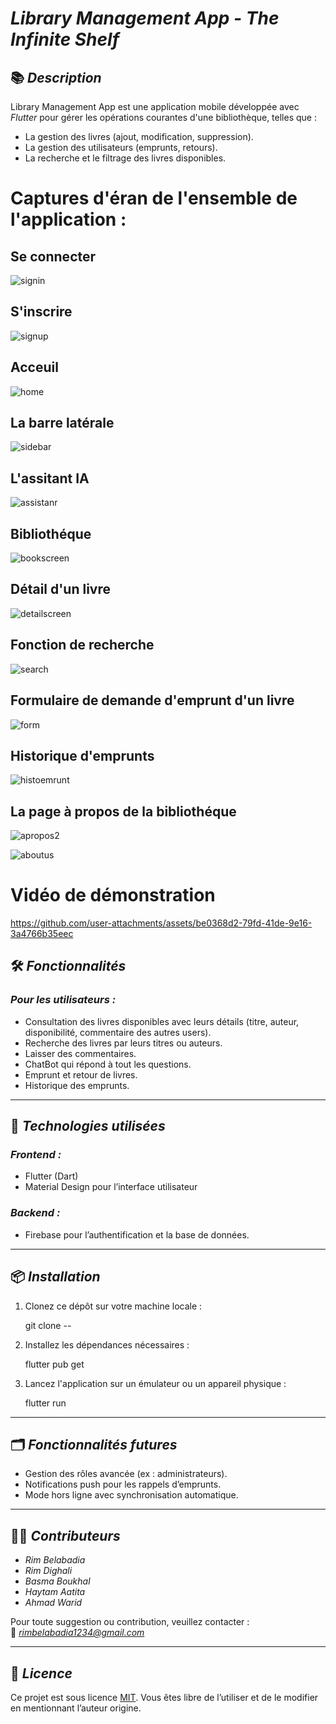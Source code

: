 # *Library Management App - The Infinite Shelf*  

## 📚 *Description*  
Library Management App est une application mobile développée avec *Flutter* pour gérer les opérations courantes d'une bibliothèque, telles que :  
- La gestion des livres (ajout, modification, suppression).  
- La gestion des utilisateurs (emprunts, retours).  
- La recherche et le filtrage des livres disponibles.  

# Captures d'éran de l'ensemble de l'application :

## Se connecter
![signin](https://github.com/user-attachments/assets/3126a9ae-158d-4323-8f43-7d70bc90eea1)

## S'inscrire
![signup](https://github.com/user-attachments/assets/eb89213b-affb-4374-8b83-993634ae5555)

## Acceuil
![home](https://github.com/user-attachments/assets/991d9d3d-b1ee-4059-986a-f4423d57c605)

## La barre latérale
![sidebar](https://github.com/user-attachments/assets/588c784c-c374-4507-bc99-468e0504d74c)

## L'assitant IA
![assistanr](https://github.com/user-attachments/assets/014c001a-f7f3-4cf1-8f57-83669c872ef4)


## Bibliothéque 
![bookscreen](https://github.com/user-attachments/assets/56cc8291-c6b7-4ce0-99cd-02e55dbf1420)

## Détail d'un livre 
![detailscreen](https://github.com/user-attachments/assets/bf61cbe0-1266-4746-bacc-b9980fa41814)

## Fonction de recherche 
![search](https://github.com/user-attachments/assets/31d1fb1a-f4d5-4d49-a70c-f7e78b84bfa8)

## Formulaire de demande d'emprunt d'un livre
![form](https://github.com/user-attachments/assets/8bc5e00b-bb6e-4f51-9644-e8229ca551b7)

## Historique d'emprunts
![histoemrunt](https://github.com/user-attachments/assets/5b6c1485-2f87-4133-9fd5-f111bb35667f)

## La page à propos de la bibliothéque
![apropos2](https://github.com/user-attachments/assets/dc9e4ecf-b4ca-4de8-bcbe-bad4448f7aed)

![aboutus](https://github.com/user-attachments/assets/be4fa682-5458-4f66-8373-96b91646677c)

# Vidéo de démonstration
https://github.com/user-attachments/assets/be0368d2-79fd-41de-9e16-3a4766b35eec

## 🛠 *Fonctionnalités*  
### *Pour les utilisateurs :*  
- Consultation des livres disponibles avec leurs détails (titre, auteur, disponibilité, commentaire des autres users).
- Recherche des livres par leurs titres ou auteurs.
- Laisser des commentaires.
- ChatBot qui répond à tout les questions.
- Emprunt et retour de livres.  
- Historique des emprunts.  
 
---

## 🚀 *Technologies utilisées*  
### *Frontend :*  
- Flutter (Dart)  
- Material Design pour l’interface utilisateur  

### *Backend :*  
- Firebase pour l’authentification et la base de données.  

---

## 📦 *Installation*  
1. Clonez ce dépôt sur votre machine locale :  
   
   git clone --
     

2. Installez les dépendances nécessaires :  
   
   flutter pub get  
     

3. Lancez l'application sur un émulateur ou un appareil physique :  
     
   flutter run  
     

---

## 🗂 *Fonctionnalités futures*  
- Gestion des rôles avancée (ex : administrateurs).  
- Notifications push pour les rappels d’emprunts.  
- Mode hors ligne avec synchronisation automatique.  

---

## 👩‍💻 *Contributeurs*  
- *Rim Belabadia*
- *Rim Dighali*
- *Basma Boukhal*
- *Haytam Aatita*
- *Ahmad Warid*

Pour toute suggestion ou contribution, veuillez contacter :  
📧 *rimbelabadia1234@gmail.com*  

---

## 📜 *Licence*  
Ce projet est sous licence [MIT](https://opensource.org/licenses/MIT). Vous êtes libre de l’utiliser et de le modifier en mentionnant l’auteur origine.

